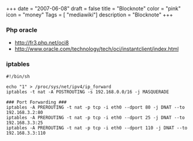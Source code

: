 +++
date = "2007-06-08"
draft = false
title = "Blocknote"
color = "pink"
icon = "money"
Tags = [ "mediawiki"]
description = "Blocknote"
+++

### Php oracle

-   <http://fr3.php.net/oci8>
-   <http://www.oracle.com/technology/tech/oci/instantclient/index.html>

### iptables

    #!/bin/sh

    echo "1" > /proc/sys/net/ipv4/ip_forward
    iptables -t nat -A POSTROUTING -s 192.168.0.0/16 -j MASQUERADE

    ### Port Forwarding ###
    iptables -A PREROUTING -t nat -p tcp -i eth0 --dport 80 -j DNAT --to 192.168.3.2:80
    iptables -A PREROUTING -t nat -p tcp -i eth0 --dport 25 -j DNAT --to 192.168.3.3:25
    iptables -A PREROUTING -t nat -p tcp -i eth0 --dport 110 -j DNAT --to 192.168.3.3:110
